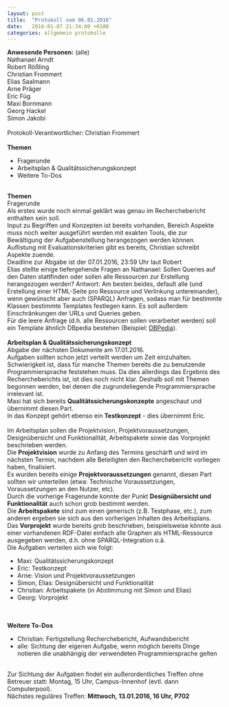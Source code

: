 ```yaml
---
layout: post
title:  "Protokoll vom 06.01.2016"
date:   2016-01-07 21:34:00 +0100
categories: allgemein protokolle
---
```

<b>Anwesende Personen:</b> (alle)<br />
Nathanael Arndt<br />
Robert Rößling<br />
Christian Frommert<br />
Elias Saalmann<br />
Arne Präger<br />
Eric Füg<br />
Maxi Bornmann<br />
Georg Hackel<br />
Simon Jakobi<br /><br />
Protokoll-Verantwortlicher: Christian Frommert<br />
<br />
<b>Themen</b><br />
* Fragerunde<br />
* Arbeitsplan & Qualitätssicherungskonzept<br />
* Weitere To-Dos<br />
<br />
<b>Themen</b><br />
Fragerunde<br />
Als erstes wurde noch einmal geklärt was genau im Recherchebericht enthalten sein soll. <br />
Input zu Begriffen und Konzepten ist bereits vorhanden, Bereich Aspekte muss noch weiter ausgeführt werden mit exakten Tools, die zur Bewältigung der Aufgabenstellung herangezogen werden können. 
Auflistung mit Evaluationskriterien gibt es bereits, Christian schreibt Aspekte zuende.<br />
Deadline zur Abgabe ist der 07.01.2016, 23:59 Uhr laut Robert<br />
Elias stellte einige tiefergehende Fragen an Nathanael: Sollen Queries auf den Daten stattfinden oder sollen alle Ressourcen zur Erstellung herangezogen werden?<nr />
Antwort: Am besten beides, default alle (und Erstellung einer HTML-Seite pro Ressource und Verlinkung untereinander), wenn gewünscht aber auch (SPARQL) Anfragen, 
sodass man für bestimmte Klassen bestimmte Templates festlegen kann. Es soll außerdem Einschränkungen der URLs und Queries geben.<br />
Für die leere Anfrage (d.h. alle Ressourcen sollen verarbeitet werden) soll ein Template ähnlich DBpedia bestehen (Beispiel: <a href="http://de.dbpedia.org/page/Germany">DBPedia</a>).
<br /><br />
<b>Arbeitsplan & Qualitätssicherungskonzept</b><br />
Abgabe der nächsten Dokumente am 17.01.2016.<br />
Aufgaben sollten schon jetzt verteilt werden um Zeit einzuhalten.<br />Schwierigkeit ist, dass für manche Themen bereits die zu benutzende Programmiersprache feststehen muss. 
Da dies allerdings das Ergebnis des Rechercheberichts ist, ist dies noch nicht klar. Deshalb soll mit Themen begonnen werden, bei denen die zugrundeliegende Programmiersprache irrelevant ist.<br />
Maxi hat sich bereits <b>Qualitätssicherungskonzepte</b> angeschaut und übernimmt diesen Part.<br />
In das Konzept gehört ebenso ein <b>Testkonzept</b> - dies übernimmt Eric.<br /><br />
Im Arbeitsplan sollen die Projektvision, Projektvoraussetzungen, Designübersicht und Funktionalität, Arbeitspakete sowie das Vorprojekt beschrieben werden.<br />
Die <b>Projektvision</b> wurde zu Anfang des Termins geschärft und wird im nächsten Termin, nachdem alle Beteiligten den Recherchebericht vorliegen haben, finalisiert.<br />
Es wurden bereits einige <b>Projektvoraussetzungen</b> genannt, diesen Part sollten wir unterteilen (etwa: Technische Voraussetzungen, Voraussetzungen an den Nutzer, etc).<br />
Durch die vorherige Fragerunde konnte der Punkt <b>Designübersicht und Funktionalität</b> auch schon grob bestimmt werden.<br />
Die <b>Arbeitspakete</b> sind zum einen generisch (z.B. Testphase, etc.), zum anderen ergeben sie sich aus den vorherigen Inhalten des Arbeitsplans.<br />
Das <b>Vorprojekt</b> wurde bereits grob beschrieben, beispielsweise könnte aus einer vorhandenen RDF-Datei einfach alle Graphen als HTML-Ressource ausgegeben werden, d.h. ohne SPARQL-Integration o.ä.
<br />
Die Aufgaben verteilen sich wie folgt:<br />

* Maxi: Qualitätssicherungskonzept<br />
* Eric: Testkonzept<br />
* Arne: Vision und Projektvoraussetzungen<br />
* Simon, Elias: Designübersicht und Funktionalität<br />
* Christian: Arbeitspakete (in Abstimmung mit Simon und Elias)<br />
* Georg: Vorprojekt<br />

<br /><br />
<b>Weitere To-Dos</b><br />
* Christian: Fertigstellung Recherchebericht, Aufwandsbericht<br />
* alle: Sichtung der eigenen Aufgabe, wenn möglich bereits Dinge notieren die unabhängig der verwendeten Programmiersprache gelten<br />
<br />
Zur Sichtung der Aufgaben findet ein außerordentliches Treffen ohne Betreuer statt: Montag, 15 Uhr, Campus-Innenhof (evtl. dann Computerpool).
<br />
Nächstes reguläres Treffen: <b>Mittwoch, 13.01.2016, 16 Uhr, P702</b>
